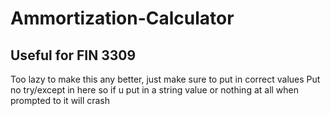 # Ammortization-Calculator
Useful for FIN 3309
-------------------
Too lazy to make this any better, just make sure to put in correct values
Put no try/except in here so if u put in a string value or nothing at all
when prompted to it will crash
